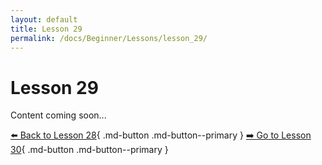 ```yaml
---
layout: default
title: Lesson 29
permalink: /docs/Beginner/Lessons/lesson_29/
---
```


# Lesson 29

Content coming soon...

[⬅️ Back to Lesson 28](lesson_28.md){ .md-button .md-button--primary }  [➡️ Go to Lesson 30](lesson_30.md){ .md-button .md-button--primary }
